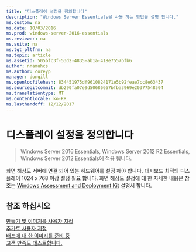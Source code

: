 ```yaml
---
title: "디스플레이 설정을 정의합니다"
description: "Windows Server Essentials을 사용 하는 방법을 설명 합니다."
ms.custom: na
ms.date: 10/03/2016
ms.prod: windows-server-2016-essentials
ms.reviewer: na
ms.suite: na
ms.tgt_pltfrm: na
ms.topic: article
ms.assetid: 505bfc3f-53d2-4835-ab1a-418e7557bfb6
author: nnamuhcs
ms.author: coreyp
manager: dongill
ms.openlocfilehash: 834451975df9610824171e5b92feae7cc8e63437
ms.sourcegitcommit: db290fa07e9d50686667bfba3969e20377548504
ms.translationtype: MT
ms.contentlocale: ko-KR
ms.lasthandoff: 12/12/2017
---
```

# <a name="define-display-settings"></a>디스플레이 설정을 정의합니다

>Windows Server 2016 Essentials, Windows Server 2012 R2 Essentials, Windows Server 2012 Essentials에 적용 됩니다.

화면 해상도 서버에 연결 되어 있는 하드웨어를 설정 해야 합니다. 대시보드 최적의 디스플레이 1024 x 768 이상 설정 필요 합니다. 화면 해상도 설정에 대 한 자세한 내용은 참조는 [Windows Assessment and Deployment Kit](https://go.microsoft.com/fwlink/?LinkId=248694) 설명서 합니다.  
  
## <a name="see-also"></a>참조 하십시오  
 [만들기 및 이미지를 사용자 지정](Creating-and-Customizing-the-Image.md)   
 [추가로 사용자 지정](Additional-Customizations.md)   
 [배포에 대 한 이미지를 준비 중](Preparing-the-Image-for-Deployment.md)   
 [고객 만족도 테스트합니다.](Testing-the-Customer-Experience.md)